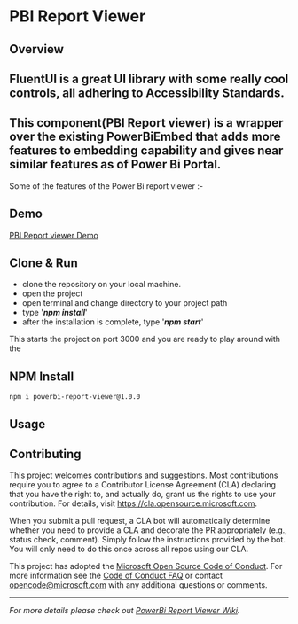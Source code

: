 # PBI Report Viewer

## Overview
## FluentUI is a great UI library with some really cool controls, all adhering to Accessibility Standards.

## This component(PBI Report viewer) is a wrapper over the existing PowerBiEmbed that adds more features to embedding capability and gives near similar features as of Power Bi Portal.

Some of the features of the Power Bi report viewer :-


## Demo
[PBI Report viewer Demo](https://pbirptviewerdemo.azurewebsites.net/)

## Clone & Run
- clone the repository on your local machine.
- open the project
- open terminal and change directory to your project path
- type '***npm install***'
- after the installation is complete, type '***npm start***'

This starts the project on port 3000 and you are ready to play around with the 

## NPM Install
    npm i powerbi-report-viewer@1.0.0

## Usage
   

## Contributing

This project welcomes contributions and suggestions.  Most contributions require you to agree to a
Contributor License Agreement (CLA) declaring that you have the right to, and actually do, grant us
the rights to use your contribution. For details, visit https://cla.opensource.microsoft.com.

When you submit a pull request, a CLA bot will automatically determine whether you need to provide
a CLA and decorate the PR appropriately (e.g., status check, comment). Simply follow the instructions
provided by the bot. You will only need to do this once across all repos using our CLA.

This project has adopted the [Microsoft Open Source Code of Conduct](https://opensource.microsoft.com/codeofconduct/).
For more information see the [Code of Conduct FAQ](https://opensource.microsoft.com/codeofconduct/faq/) or
contact [opencode@microsoft.com](mailto:opencode@microsoft.com) with any additional questions or comments.

---

_For more details please check out [PowerBi Report Viewer Wiki]()._
